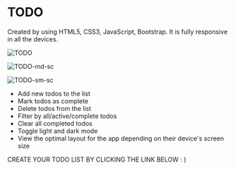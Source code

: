 # TODO


Created by using HTML5, CSS3, JavaScript, Bootstrap. It is fully responsive in all the devices.


![TODO](https://github.com/Jayakarjjjjjjjjjj/TODO/assets/110006483/21429194-fb11-400e-a77d-189b85dfae05)


![TODO-md-sc](https://github.com/Jayakarjjjjjjjjjj/TODO/assets/110006483/6ebbb704-aada-4e6b-abfb-6f4487215386)


![TODO-sm-sc](https://github.com/Jayakarjjjjjjjjjj/TODO/assets/110006483/e87fbf71-e893-4bf0-9928-9eb077ebfd59)


<ul>
  <li>Add new todos to the list</li>
  <li>Mark todos as complete</li>
  <li>Delete todos from the list</li>
  <li>Filter by all/active/complete todos</li>
  <li>Clear all completed todos</li>
  <li>Toggle light and dark mode</li>
  <li>View the optimal layout for the app depending on their device's screen size</li>
</ul>


CREATE YOUR TODO LIST BY CLICKING THE LINK BELOW : )


